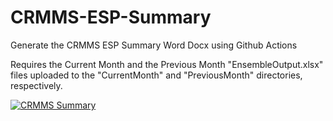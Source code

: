 # CRMMS-ESP-Summary
Generate the CRMMS ESP Summary Word Docx using Github Actions

Requires the Current Month and the Previous Month "EnsembleOutput.xlsx" files uploaded to the "CurrentMonth" and "PreviousMonth" directories, respectively.

[![CRMMS Summary](https://github.com/bramakrishnan-doi/CRMMS-ESP-Summary/actions/workflows/CRMMS-Summary.yml/badge.svg)](https://github.com/bramakrishnan-doi/CRMMS-ESP-Summary/actions/workflows/CRMMS-Summary.yml)
